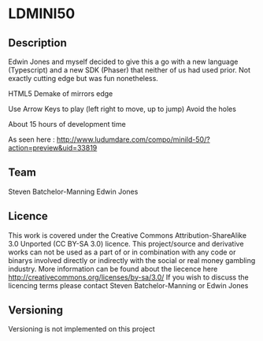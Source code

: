 LDMINI50
=======

Description
--------
Edwin Jones and myself decided to give this a go with a new language (Typescript) and a new SDK (Phaser) that neither of us had used prior. Not exactly cutting edge but was fun nonetheless. 

HTML5 Demake of mirrors edge 

Use Arrow Keys to play (left right to move, up to jump) 
Avoid the holes 

About 15 hours of development time

As seen here : http://www.ludumdare.com/compo/minild-50/?action=preview&uid=33819

Team
--------
Steven Batchelor-Manning
Edwin Jones

Licence
--------
This work is covered under the Creative Commons Attribution-ShareAlike 3.0 Unported (CC BY-SA 3.0) licence.
This project/source and derivative works can not be used as a part of or in combination with any code or
binarys involved directly or indirectly with the social or real money gambling industry.
More information can be found about the liecence here http://creativecommons.org/licenses/by-sa/3.0/
If you wish to discuss the licencing terms please contact Steven Batchelor-Manning or Edwin Jones

Versioning
--------
Versioning is not implemented on this project
